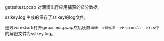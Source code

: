 getssltest.pcap 对滴滴出行应用捕获的部分数据。

sslkey.log 生成的保存了sslkey的log文件。

通过wireshark打开getssltest.pcap然后设置`编辑-->首选项-->Protocols-->TLS`中的解密文件为sslkey.log。
